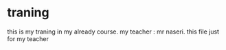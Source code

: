 # traning
this is my traning in my already course.
my teacher : mr naseri.
this file just for my teacher
